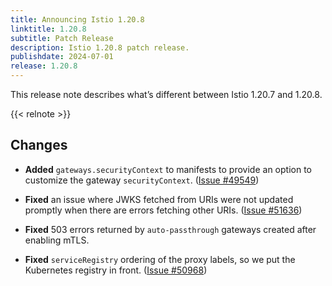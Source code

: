 ```yaml
---
title: Announcing Istio 1.20.8
linktitle: 1.20.8
subtitle: Patch Release
description: Istio 1.20.8 patch release.
publishdate: 2024-07-01
release: 1.20.8
---
```


This release note describes what’s different between Istio 1.20.7 and 1.20.8.

{{< relnote >}}

## Changes

- **Added** `gateways.securityContext` to manifests to provide an option to customize the gateway `securityContext`.
  ([Issue #49549](https://github.com/istio/istio/issues/49549))

- **Fixed** an issue where JWKS fetched from URIs were not updated promptly when there are errors fetching other URIs.
  ([Issue #51636](https://github.com/istio/istio/issues/51636))

- **Fixed** 503 errors returned by `auto-passthrough` gateways created after enabling mTLS.

- **Fixed** `serviceRegistry` ordering of the proxy labels, so we put the Kubernetes registry in front.
  ([Issue #50968](https://github.com/istio/istio/issues/50968))
